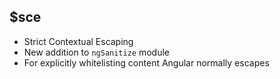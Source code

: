 ##  $sce

*    Strict Contextual Escaping
*    New addition to `ngSanitize` module
*    For explicitly whitelisting content Angular normally escapes
